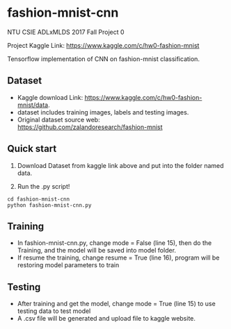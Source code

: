 # fashion-mnist-cnn
NTU CSIE ADLxMLDS 2017 Fall Project 0

Project Kaggle Link: https://www.kaggle.com/c/hw0-fashion-mnist

Tensorflow implementation of CNN on fashion-mnist classification.

## Dataset
- Kaggle download Link: https://www.kaggle.com/c/hw0-fashion-mnist/data. 
- dataset includes training images, labels and testing images. 
- Original dataset source web: https://github.com/zalandoresearch/fashion-mnist

## Quick start
1. Download Dataset from kaggle link above and put into the folder named data.

2. Run the .py script!
```
cd fashion-mnist-cnn
python fashion-mnist-cnn.py
```
## Training
- In fashion-mnist-cnn.py, change mode = False (line 15), then do the Training, and the model will be saved into model folder.
- If resume the training, change resume = True (line 16), program will be restoring model parameters to train 

## Testing
- After training and get the model, change mode = True (line 15) to use testing data to test model
- A .csv file will be generated and upload file to kaggle website.

